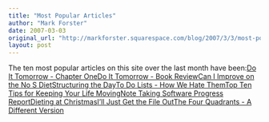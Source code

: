 ```yaml
---
title: "Most Popular Articles"
author: "Mark Forster"
date: 2007-03-03
original_url: "http://markforster.squarespace.com/blog/2007/3/3/most-popular-articles.html"
layout: post
---
```


The ten most popular articles on this site over the last month have been:[Do It Tomorrow - Chapter One](/do-it-tomorrow-chapter-one/)[Do It Tomorrow - Book Review](/do-it-tomorrow/)[Can I Improve on the No S Diet](/blog/2006/12/4/can-i-improve-on-the-no-s-diet.html)[Structuring the Day](/blog/2006/12/5/structuring-the-day.html)[To Do Lists - How We Hate Them](/to-do-lists/)[Top Ten Tips for Keeping Your Life Moving](/to-do-lists/)[Note Taking Software Progress Report](/blog/2006/11/18/note-taking-software-progress-report.html)[Dieting at Christmas](/blog/2006/12/22/dieting-at-christmas.html)[I’ll Just Get the File Out](/get-the-file-out/)[The Four Quadrants - A Different Version](/blog/2007/2/15/the-four-quadrants-a-different-version.html)
